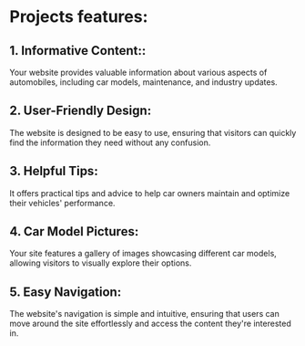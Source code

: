 # Projects features:
## 1. Informative Content:: 
Your website provides valuable information about various aspects of automobiles, including car models, maintenance, and industry updates.
## 2. User-Friendly Design: 
The website is designed to be easy to use, ensuring that visitors can quickly find the information they need without any confusion.
## 3. Helpful Tips: 
It offers practical tips and advice to help car owners maintain and optimize their vehicles' performance.
## 4. Car Model Pictures: 
Your site features a gallery of images showcasing different car models, allowing visitors to visually explore their options.
## 5. Easy Navigation: 
The website's navigation is simple and intuitive, ensuring that users can move around the site effortlessly and access the content they're interested in.